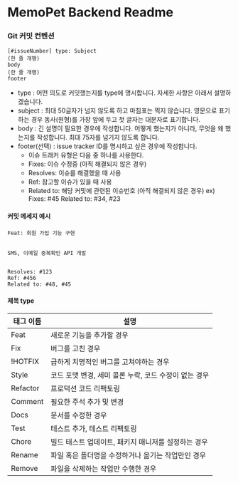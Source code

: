 # MemoPet Backend Readme

### Git 커밋 컨벤션
    [#issueNumber] type: Subject
    (한 줄 개행)
    body
    (한 줄 개행)
    footer

- type : 어떤 의도로 커밋했는지를 type에 명시합니다. 자세한 사항은 아래서 설명하겠습니다.
- subject : 최대 50글자가 넘지 않도록 하고 마침표는 찍지 않습니다. 영문으로 표기하는 경우 동사(원형)를 가장 앞에 두고 첫 글자는 대문자로 표기합니다. 
- body : 긴 설명이 필요한 경우에 작성합니다. 어떻게 했는지가 아니라, 무엇을 왜 했는지를 작성합니다. 최대 75자를 넘기지 않도록 합니다. 
- footer(선택) : issue tracker ID를 명시하고 싶은 경우에 작성합니다.
  - 이슈 트래커 유형은 다음 중 하나를 사용한다.
  - Fixes: 이슈 수정중 (아직 해결되지 않은 경우)
  - Resolves: 이슈를 해결했을 때 사용
  - Ref: 참고할 이슈가 있을 때 사용
  - Related to: 해당 커밋에 관련된 이슈번호 (아직 해결되지 않은 경우)
  ex) Fixes: #45 Related to: #34, #23
  
#### 커밋 메세지 예시
    Feat: 회원 가입 기능 구현

    
    SMS, 이메일 중복확인 API 개발
    
    
    Resolves: #123
    Ref: #456
    Related to: #48, #45

#### 제목 type
|태그 이름|설명|
|---|---|
|Feat|새로운 기능을 추가할 경우|
|Fix|버그를 고친 경우|
|!HOTFIX|급하게 치명적인 버그를 고쳐야하는 경우|
|Style|코드 포맷 변경, 세미 콜론 누락, 코드 수정이 없는 경우|
|Refactor|프로덕션 코드 리팩토링|
|Comment|필요한 주석 추가 및 변경|
|Docs|문서를 수정한 경우|
|Test|테스트 추가, 테스트 리팩토링|
|Chore|빌드 태스트 업데이트, 패키지 매니저를 설정하는 경우|
|Rename|파일 혹은 폴더명을 수정하거나 옮기는 작업만인 경우|
|Remove|파일을 삭제하는 작업만 수행한 경우|


